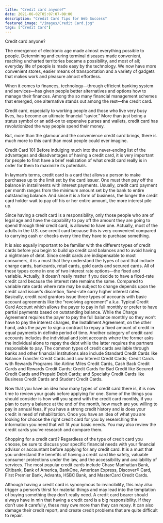 ```yaml
---
title: "Credit card anyone?"
date: 2021-06-02T05:07:07-08:00
description: "Credit Card Tips for Web Success"
featured_image: "/images/Credit Card.jpg"
tags: ["Credit Card"]
---
```


Credit card anyone?

The emergence of electronic age made almost everything possible to people. Determining and curing terminal diseases made convenient, reaching uncharted territories became a possibility, and most of all; everyday life of people is made easy by the technology. We now have more convenient stores, easier means of transportation and a variety of gadgets that makes work and pleasure almost effortless. 

When it comes to finances, technology—through efficient banking system and services—has given people better alternatives and options how to manage their finances. Among the so many financial management schemes that emerged, one alternative stands out among the rest—the credit card.

Credit card, especially to working people and those who live very busy lives, has become an ultimate financial “savior.” More than just being a status symbol or an add-on to expensive purses and wallets, credit card has revolutionized the way people spend their money. 

But, more than the glamour and the convenience credit card brings, there is much more to this card than most people could ever imagine. 

Credit Card 101
Before indulging much into the never-ending list of the advantages and disadvantages of having a credit card, it is very important for people to first have a brief realization of what credit card really is in order for them to maximize its potentials. 

In layman’s terms, credit card is a card that allows a person to make purchases up to the limit set by the card issuer. One must then pay off the balance in installments with interest payments. Usually, credit card payment per month ranges from the minimum amount set by the bank to entire outstanding balance. And since it is a form of business, the longer the credit card holder wait to pay off his or her entire amount, the more interest pile up. 

Since having a credit card is a responsibility, only those people who are of legal age and have the capability to pay off the amount they are going to spend through their credit card, is allowed to have one. Actually, most of the adults in the U.S. use credit card because this is very convenient compared to carrying cash or checks every time they have to purchase something. 

It is also equally important to be familiar with the different types of credit cards before you begin to build up credit card balances and to avoid having a nightmare of debt. Since credit cards are indispensable to most consumers, it is a must that they understand the types of card that include charge cards, bankcards, retail cards, gold cards and secured cards. All of these types come in one of two interest rate options—the fixed and variable. Actually, it doesn’t really matter if you decide to have a fixed-rate credit card because the interest rate remains the same. Compared to variable rate cards where rate may be subject to change depends upon the credit card issuer’s discretion, fixed-rate carry higher interest rates. Basically, credit card grantors issue three types of accounts with basic account agreements like the “revolving agreement” a.k.a. Typical Credit Card Account which allows the payer to pay in full monthly or prefer to have partial payments based on outstanding balance. While the Charge Agreement requires the payer to pay the full balance monthly so they won’t have to pay the interest charges, the Installment Agreement, on the other hand, asks the payer to sign a contract to repay a fixed amount of credit in equal payments in definite period of time. Another category of credit card accounts includes the individual and joint accounts where the former asks the individual alone to repay the debt while the latter requires the partners responsible to pay. The common types of credit cards available through banks and other financial institutions also include Standard Credit Cards like Balance Transfer Credit Cards and Low Interest Credit Cards; Credit Cards with Rewards Programs like Airline Miles Credit Cards, Cash Back Credit Cards and Rewards Credit Cards; Credit Cards for Bad Credit like Secured Credit Cards and Prepaid Debit Cards; and Specialty Credit Cards like Business Credit Cards and Student Credit Cards. 

Now that you have an idea how many types of credit card there is, it is now time to review your goals before applying for one. Some of the things you should consider is how will you spend with the credit card monthly, if you plan to carry a balance at the end of the month, how much are you willing to pay in annual fees, if you have a strong credit history and is does your credit in need of rehabilitation. Once you have an idea of what you are looking for choose the right credit card for you by researching the information you need that will fit your basic needs. You may also review the credit cards you’ve research and compare them. 

Shopping for a credit card?
Regardless of the type of credit card you choose, be sure to discuss your specific financial needs with your financial advisor or accountant before applying for any credit card. It is a must that you understand the benefits of having a credit card like safety, valuable consumer protections under the law, and the accessibility and availability of services. The most popular credit cards include Chase Manhattan Bank, Citibank, Bank of America, BankOne, American Express, Discover® Card, First Premier Bank, Advanta, HSBC Bank, and MasterCard Credit Cards. 

Although having a credit card is synonymous to invincibility, this may also trigger a person’s thirst for material things and may lead into the temptation of buying something they don’t really need. A credit card bearer should always have in min that having a credit card is a big responsibility. If they don’t use it carefully, these may owe more than they can repay. It can also damage their credit report, and create credit problems that are quite difficult to repair.

